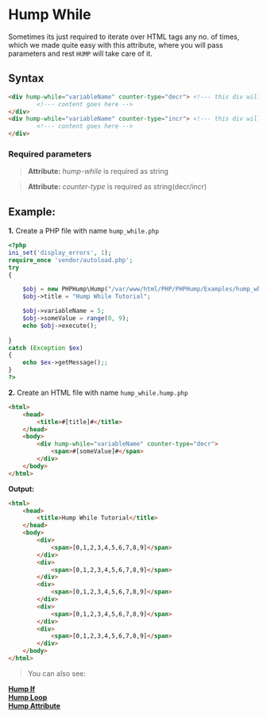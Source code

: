 # Hump While #
Sometimes its just required to iterate over HTML tags any no. of times, which we made quite easy with this attribute, where you will pass parameters and rest `HUMP` will take care of it.


## Syntax ##
```HTML
<div hump-while="variableName" counter-type="decr"> <!--- this div will also be repeated-->
        <!--- content goes here -->
</div> 
<div hump-while="variableName" counter-type="incr"> <!--- this div will also be repeated-->
        <!--- content goes here -->
</div>
```

### Required parameters  ###
> **Attribute:** *hump-while* is required as string

> **Attribute:** *counter-type* is required as string(decr/incr)


## Example: ##
**1.** Create a PHP file with name `hump_while.php`

```php
<?php
ini_set('display_errors', 1);
require_once 'vendor/autoload.php';  
try
{

    $obj = new PHPHump\Hump("/var/www/html/PHP/PHPHump/Examples/hump_while.hump.php");
    $obj->title = "Hump While Tutorial";

    $obj->variableName = 5;
    $obj->someValue = range(0, 9);
    echo $obj->execute();  
    
} 
catch (Exception $ex) 
{
    echo $ex->getMessage();;
}
?>
```


**2.** Create an HTML file with name `hump_while.hump.php`
```HTML
<html>
    <head>
        <title>#[title]#</title>
    </head>
    <body>
        <div hump-while="variableName" counter-type="decr">
            <span>#[someValue]#</span>
        </div>
    </body>
</html>
```

**Output:**

```HTML
<html>
    <head>
        <title>Hump While Tutorial</title>
    </head>
    <body>
        <div>
            <span>[0,1,2,3,4,5,6,7,8,9]</span>
        </div>
        <div>
            <span>[0,1,2,3,4,5,6,7,8,9]</span>
        </div>
        <div>
            <span>[0,1,2,3,4,5,6,7,8,9]</span>
        </div>
        <div>
            <span>[0,1,2,3,4,5,6,7,8,9]</span>
        </div>
        <div>
            <span>[0,1,2,3,4,5,6,7,8,9]</span>
        </div>
    </body>
</html>
```
> You can also see:

[**Hump If**](https://github.com/Sahil-Gulati/PHPHump/blob/master/GuideMDs/HumpIf.md)<br/>
[**Hump Loop**](https://github.com/Sahil-Gulati/PHPHump/blob/master/GuideMDs/HumpLoop.md)<br/>
[**Hump Attribute**](https://github.com/Sahil-Gulati/PHPHump/blob/master/GuideMDs/HumpAttribute.md)<br/>
